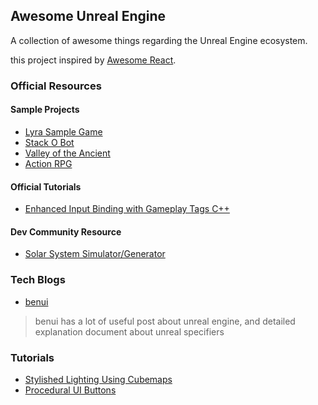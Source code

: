 ## **Awesome Unreal Engine**

A collection of awesome things regarding the Unreal Engine ecosystem.

this project inspired by [Awesome React](https://github.com/enaqx/awesome-react).


### Official Resources

#### Sample Projects
- [Lyra Sample Game](https://www.unrealengine.com/marketplace/en-US/product/lyra)
- [Stack O Bot](https://www.unrealengine.com/marketplace/en-US/product/stack-o-bot)
- [Valley of the Ancient](https://www.unrealengine.com/marketplace/en-US/product/ancient-game-01)
- [Action RPG](https://www.unrealengine.com/marketplace/en-US/product/action-rpg-01)

#### Official Tutorials
- [Enhanced Input Binding with Gameplay Tags C++](https://dev.epicgames.com/community/learning/tutorials/aqrD/unreal-engine-enhanced-input-binding-with-gameplay-tags-c)

#### Dev Community Resource
- [Solar System Simulator/Generator](https://forums.unrealengine.com/t/solar-system-simulator-generator/62571?u=riccici)


### Tech Blogs

- [benui](https://benui.ca/)
> benui has a lot of useful post about unreal engine, and detailed explanation document about unreal specifiers


### Tutorials
- [Stylished Lighting Using Cubemaps](https://dev.epicgames.com/community/learning/tutorials/YzWm/unreal-engine-stylished-lighting-using-cubemaps)
- [Procedural UI Buttons](https://dev.epicgames.com/community/learning/tutorials/kMPm/unreal-engine-procedural-ui-buttons)